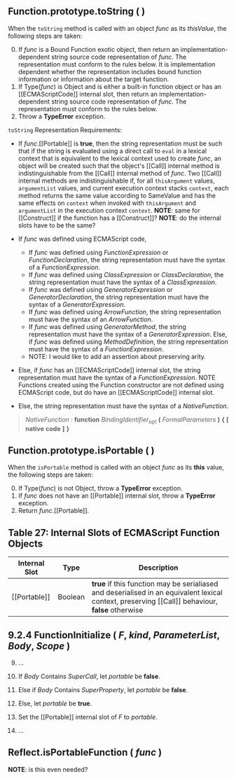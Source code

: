 ## Function.prototype.toString ( )

When the `toString` method is called with an object *func* as its *thisValue*, the following steps are taken:

0. If *func* is a Bound Function exotic object, then return an implementation-dependent string source code representation of *func*. The representation must conform to the rules below. It is implementation dependent whether the representation includes bound function information or information about the target function.
0. If Type(*func*) is Object and is either a built-in function object or has an [[ECMAScriptCode]] internal slot, then return an implementation-dependent string source code representation of *func*. The representation must conform to the rules below.
0. Throw a **TypeError** exception.

`toString` Representation Requirements:

* If *func*.[[Portable]] is **true**, then the string representation must be such that if the string is evaluated using a direct call to `eval` in a lexical context that is equivalent to the lexical context used to create *func*, an object will be created such that the object's [[Call]] internal method is indistinguishable from the [[Call]] internal method of *func*. Two [[Call]] internal methods are indistinguishable if, for all `thisArgument` values, `argumentList` values, and current execution context stacks `context`, each method returns the same value according to SameValue and has the same effects on `context` when invoked with `thisArgument` and `argumentList` in the execution context `context`. **NOTE**: same for [[Construct]] if the function has a [[Construct]]? **NOTE**: do the internal slots have to be the same?

* If *func* was defined using ECMAScript code,
  * If *func* was defined using *FunctionExpression* or *FunctionDeclaration*, the string representation must have the syntax of a *FunctionExpression*.
  * If *func* was defined using *ClassExpression* or *ClassDeclaration*, the string representation must have the syntax of a *ClassExpression*.
  * If *func* was defined using *GeneratorExpression* or *GeneratorDeclaration*, the string representation must have the syntax of a *GeneratorExpression*.
  * If *func* was defined using *ArrowFunction*, the string representation must have the syntax of an *ArrowFunction*.
  * If *func* was defined using *GeneratorMethod*, the string representation must have the syntax of a *GeneratorExpression*. Else, if *func* was defined using *MethodDefinition*, the string representation must have the syntax of a *FunctionExpression*.
  * NOTE: I would like to add an assertion about preserving arity.

* Else, if *func* has an [[ECMAScriptCode]] internal slot, the string representation must have the syntax of a *FunctionExpression*. NOTE Functions created using the Function constructor are not defined using ECMAScript code, but do have an [[ECMAScriptCode]] internal slot.

* Else, the string representation must have the syntax of a *NativeFunction*.

> *NativeFunction* : **function** *BindingIdentifier*<sub>opt</sub> **(** *FormalParameters* **)** **{** **[** **native** **code** **]** **}**

## Function.prototype.isPortable ( )

When the `isPortable` method is called with an object *func* as its **this** value, the following steps are taken:

0. If Type(*func*) is not Object, throw a **TypeError** exception.
0. If *func* does not have an [[Portable]] internal slot, throw a **TypeError** exception.
0. Return *func*.[[Portable]].

## Table 27: Internal Slots of ECMAScript Function Objects

| Internal Slot | Type    | Description                                                                                                                   |
|---------------|---------|-------------------------------------------------------------------------------------------------------------------------------|
| [[Portable]]  | Boolean | **true** if this function may be serialiased and deserialised in an equivalent lexical context, preserving [[Call]] behaviour, **false** otherwise |

## 9.2.4 FunctionInitialize ( *F*, *kind*, *ParameterList*, *Body*, *Scope* )

9. ...

10. If *Body* Contains *SuperCall*, let *portable* be **false**.
10. Else if *Body* Contains *SuperProperty*, let *portable* be **false**.
10. Else, let *portable* be **true**.
10. Set the [[Portable]] internal slot of *F* to *portable*.

11. ...

## Reflect.isPortableFunction ( *func* )

**NOTE**: is this even needed?
